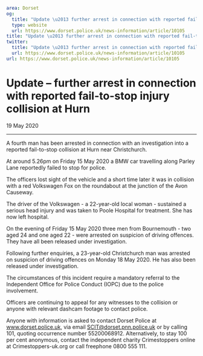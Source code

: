 ```yaml
area: Dorset
og:
  title: "Update \u2013 further arrest in connection with reported fail-to-stop injury collision at Hurn"
  type: website
  url: https://www.dorset.police.uk/news-information/article/10105
title: "Update \u2013 further arrest in connection with reported fail-to-stop injury collision at Hurn |"
twitter:
  title: "Update \u2013 further arrest in connection with reported fail-to-stop injury collision at Hurn"
  url: https://www.dorset.police.uk/news-information/article/10105
url: https://www.dorset.police.uk/news-information/article/10105
```

# Update – further arrest in connection with reported fail-to-stop injury collision at Hurn

19 May 2020

* * *

A fourth man has been arrested in connection with an investigation into a reported fail-to-stop collision at Hurn near Christchurch.

At around 5.26pm on Friday 15 May 2020 a BMW car travelling along Parley Lane reportedly failed to stop for police.

The officers lost sight of the vehicle and a short time later it was in collision with a red Volkswagen Fox on the roundabout at the junction of the Avon Causeway.

The driver of the Volkswagen - a 22-year-old local woman - sustained a serious head injury and was taken to Poole Hospital for treatment. She has now left hospital.

On the evening of Friday 15 May 2020 three men from Bournemouth - two aged 24 and one aged 22 - were arrested on suspicion of driving offences. They have all been released under investigation.

Following further enquiries, a 23-year-old Christchurch man was arrested on suspicion of driving offences on Monday 18 May 2020. He has also been released under investigation.

The circumstances of this incident require a mandatory referral to the Independent Office for Police Conduct (IOPC) due to the police involvement.

Officers are continuing to appeal for any witnesses to the collision or anyone with relevant dashcam footage to contact police.

Anyone with information is asked to contact Dorset Police at www.dorset.police.uk, via email SCIT@dorset.pnn.police.uk or by calling 101, quoting occurrence number 55200068912. Alternatively, to stay 100 per cent anonymous, contact the independent charity Crimestoppers online at Crimestoppers-uk.org or call freephone 0800 555 111.
